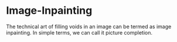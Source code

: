 # Image-Inpainting
The technical art of filling voids in an image can be termed as image inpainting. In simple terms, we can call it picture completion.
